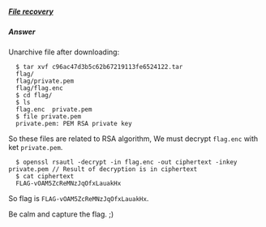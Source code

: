 ##### [File recovery](http://ringzer0team.com/challenges/49)
##### Answer

Unarchive file after downloading:
```
  $ tar xvf c96ac47d3b5c62b67219113fe6524122.tar
  flag/
  flag/private.pem
  flag/flag.enc
  $ cd flag/
  $ ls
  flag.enc  private.pem
  $ file private.pem
  private.pem: PEM RSA private key
```  
So these files are related to RSA algorithm, We must decrypt `flag.enc` with ket `private.pem`.
```
  $ openssl rsautl -decrypt -in flag.enc -out ciphertext -inkey private.pem // Result of decryption is in ciphertext
  $ cat ciphertext
  FLAG-vOAM5ZcReMNzJqOfxLauakHx
```
So flag is `FLAG-vOAM5ZcReMNzJqOfxLauakHx`.

Be calm and capture the flag. ;)
